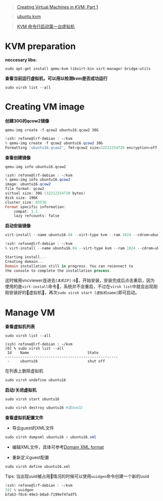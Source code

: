 > [Creating Virtual Machines in KVM: Part 1](https://www.linux.com/learn/intro-to-linux/2017/5/creating-virtual-machines-kvm-part-1)

> [ubuntu kvm](https://help.ubuntu.com/community/KVM/Installation)

> [KVM 命令行启动第一台虚拟机](https://www.cnblogs.com/yexiaochong/p/6029315.html)

# KVM preparation
**neccesary libs:**
```
sudo apt-get install qemu-kvm libvirt-bin virt-manager bridge-utils
```
**查看当前运行虚拟机，可以用以检测kvm是否成功运行**
```
sudo virsh list --all
```

# Creating VM image

**创建30G的qcow2镜像**
```
qemu-img create -f qcow2 ubuntu16.qcow2 30G
```
```powershell
(ssh) refone@lrf-debian : ~/kvm
% qemu-img create -f qcow2 ubuntu16.qcow2 30G
Formatting 'ubuntu16.qcow2', fmt=qcow2 size=32212254720 encryption=off cluster_size=65536 lazy_refcounts=off
```
**查看创建镜像**
```
qemu-img info ubuntu16.qcow2
```
```powershell
(ssh) refone@lrf-debian : ~/kvm
% qemu-img info ubuntu16.qcow2
image: ubuntu16.qcow2
file format: qcow2
virtual size: 30G (32212254720 bytes)
disk size: 196K
cluster_size: 65536
Format specific information:
    compat: 1.1
    lazy refcounts: false
```
**启动安装镜像**
```powershell
virt-install --name ubuntu16.04 --virt-type kvm --ram 1024 --cdrom=ubuntu-16.04-desktop.iso --disk ubuntu16.qcow2 --graphics vnc,listen=0.0.0.0 --noautoconsole
```
```powershell
(ssh) refone@lrf-debian : ~/kvm
% virt-install --name ubuntu16.04 --virt-type kvm --ram 1024 --cdrom=ubuntu-16.04-desktop.iso --disk ubuntu16.qcow2 --graphics vnc,listen=0.0.0.0 --noautoconsole

Starting install...
Creating domain...                                                                                                                                            |    0 B     00:00
Domain installation still in progress. You can reconnect to
the console to complete the installation process.
```

这时候用vncviewer连进去```[本机IP]:0```，开始安装，安装完成后点击重启，因为使用的是```virt-install```命令，系统并不会重启，不过在```virsh list```中就会出现刚刚安装好的虚拟机，再次```sudo virsh start [虚拟机name]```即可启动。

# Manage VM
**查看虚拟机列表**
```
sudo virsh list --all
```
```
(ssh) refone@lrf-debian : ~/kvm
[0] % sudo virsh list --all
 Id    Name                           State
----------------------------------------------------
 -     ubuntu16                       shut off
```
在列表上删除虚拟机
```powershell
sudo virsh undefine ubuntu16
```

**启动/关闭虚拟机**
```
sudo virsh start ubuntu16
```
```powershell
sudo virsh destroy ubuntu16 #或domID
```

**查看虚拟机配置文件**

* 导出guest的XML文件
```powershell
sudo virsh dumpxml ubuntu16 > ubuntu16.xml
```
* 编辑XML文件，具体可参考[Domain XML format](https://libvirt.org/formatdomain.html#elementsDevices)

* 重新定义guest配置
```
sudo virsh define ubuntu16.xml
```
Tips: 当出现uuid被占用情况的时候可以使用```uuidgen```命令创建一个新的uuid
```powershell
(ssh) refone@lrf-debian : ~/kvm
[0] % uuidgen
b7a63-f8c6-49e3-b0ad-7199ef4fadf5
```

